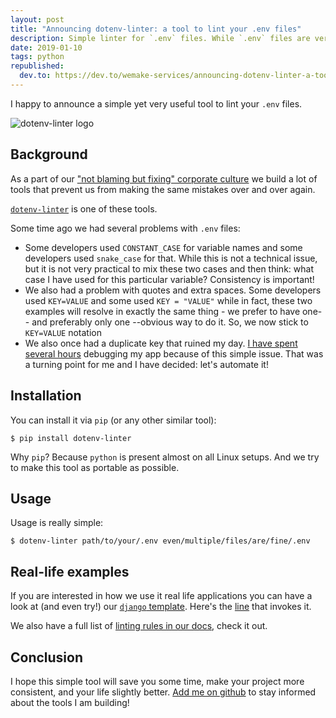 ```yaml
---
layout: post
title: "Announcing dotenv-linter: a tool to lint your .env files"
description: Simple linter for `.env` files. While `.env` files are very simple it is required to keep them consistent. This tool offers a wide range of consistency rules and best practices. And it integrates perfectly into any existing workflow.
date: 2019-01-10
tags: python
republished:
  dev.to: https://dev.to/wemake-services/announcing-dotenv-linter-a-tool-to-lint-your-env-files-3m1g
---
```


I happy to announce a simple yet very useful tool to lint your `.env` files.

![dotenv-linter logo](https://thepracticaldev.s3.amazonaws.com/i/untiw080ajgmz84m9857.png)


## Background

As a part of our ["not blaming but fixing" corporate culture](https://sobolevn.me/2018/12/blameless-environment) we build a lot of tools that prevent us from making the same mistakes over and over again.

[`dotenv-linter`](https://github.com/wemake-services/dotenv-linter) is one of these tools.

Some time ago we had several problems with `.env` files:

- Some developers used `CONSTANT_CASE` for variable names and some developers used `snake_case` for that. While this is not a technical issue, but it is not very practical to mix these two cases and then think: what case I have used for this particular variable? Consistency is important!
- We also had a problem with quotes and extra spaces. Some developers used `KEY=VALUE` and some used `KEY = "VALUE"` while in fact, these two examples will resolve in exactly the same thing - we prefer to have one-- and preferably only one --obvious way to do it. So, we now stick to `KEY=VALUE` notation
- We also once had a duplicate key that ruined my day. [I have spent several hours](https://sobolevn.me/2018/03/mediocre-developer) debugging my app because of this simple issue. That was a turning point for me and I have decided: let's automate it!


## Installation

You can install it via `pip` (or any other similar tool):

```terminal
$ pip install dotenv-linter
```

Why `pip`? Because `python` is present almost on all Linux setups. And we try to make this tool as portable as possible.


## Usage

Usage is really simple:

```terminal
$ dotenv-linter path/to/your/.env even/multiple/files/are/fine/.env
```


## Real-life examples

If you are interested in how we use it real life applications you can have a look at (and even try!) our [`django` template](https://github.com/wemake-services/wemake-django-template). Here's the [line](https://github.com/wemake-services/wemake-django-template/blob/master/%7B%7Bcookiecutter.project_name%7D%7D/docker/ci.sh#L55) that invokes it.

We also have a full list of [linting rules in our docs](https://dotenv-linter.readthedocs.io/en/latest/pages/violations/index.html), check it out.


## Conclusion

I hope this simple tool will save you some time, make your project more consistent, and your life slightly better. [Add me on github](https://github.com/sobolevn) to stay informed about the tools I am building!
